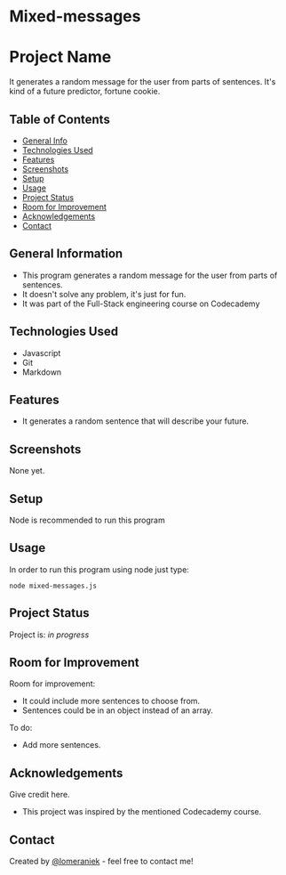 # Mixed-messages

# Project Name

It generates a random message for the user from parts of sentences. It's kind of a future predictor, fortune cookie.

## Table of Contents

- [General Info](#general-information)
- [Technologies Used](#technologies-used)
- [Features](#features)
- [Screenshots](#screenshots)
- [Setup](#setup)
- [Usage](#usage)
- [Project Status](#project-status)
- [Room for Improvement](#room-for-improvement)
- [Acknowledgements](#acknowledgements)
- [Contact](#contact)
<!-- * [License](#license) -->

## General Information

- This program generates a random message for the user from parts of sentences.
- It doesn't solve any problem, it's just for fun.
- It was part of the Full-Stack engineering course on Codecademy

## Technologies Used

- Javascript
- Git
- Markdown

## Features

- It generates a random sentence that will describe your future.

## Screenshots

None yet.

## Setup

Node is recommended to run this program

## Usage

In order to run this program using node just type:

`node mixed-messages.js`

## Project Status

Project is: _in progress_

## Room for Improvement

Room for improvement:

- It could include more sentences to choose from.
- Sentences could be in an object instead of an array.

To do:

- Add more sentences.

## Acknowledgements

Give credit here.

- This project was inspired by the mentioned Codecademy course.

## Contact

Created by [@lomeraniek](https://lomeraniel.com) - feel free to contact me!

<!-- Optional -->
<!-- ## License -->
<!-- This project is open source and available under the [... License](). -->
